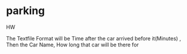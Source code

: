# parking
HW


The Textfile Format will be 
Time after the car arrived before it(Minutes) , Then the Car Name,  How long that car will be there for
